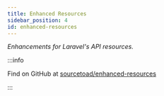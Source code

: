 ```yaml
---
title: Enhanced Resources
sidebar_position: 4
id: enhanced-resources
---
```


_Enhancements for Laravel's API resources._


:::info

Find on GitHub at [sourcetoad/enhanced-resources](https://github.com/sourcetoad/enhanced-resources)

:::